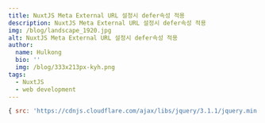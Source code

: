 ```yaml
---
title: NuxtJS Meta External URL 설정시 defer속성 적용
description: NuxtJS Meta External URL 설정시 defer속성 적용
img: /blog/landscape_1920.jpg
alt: NuxtJS Meta External URL 설정시 defer속성 적용
author:
  name: Hulkong
  bio: ''
  img: /blog/333x213px-kyh.png
tags:
  - NuxtJS
  - web development
---
```


```javascript
{ src: 'https://cdnjs.cloudflare.com/ajax/libs/jquery/3.1.1/jquery.min.js', defer: true }
```
